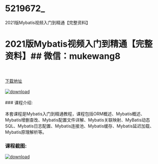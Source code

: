 # 5219672_
2021版Mybatis视频入门到精通【完整资料】
# 2021版Mybatis视频入门到精通【完整资料】## 微信：mukewang8
<br/></br>[下载地址](http://www.36tz.cn/article/5219672 "下载地址")
<br/></br>[![download](http://36tz.cn/muke_img/2021_04_1-74-300x188.png "下载地址")](http://www.36tz.cn/article/5219672 "下载地址")
<br/></br>### 课程介绍:<br/></br>本套课程是Mybatis入门到精通教程，课程包括ORM概述、Mybatis概述、Mybatis增删查改、Mybatis配置文件详解、Mybatis关联映射、MyBatis动态SQL、Mybatis日志配置、Mybatis连接池、Mybatis缓存、Mybatis延迟加载、Mybatis原理解析等。

### 课程截图:
[![download](http://36tz.cn/muke_img/2021_04_2-81.png "下载地址")](http://www.36tz.cn/article/5219672 "下载地址")
